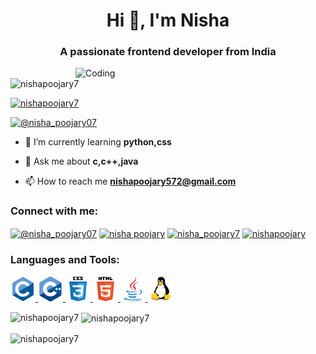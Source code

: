 <h1 align="center">Hi 👋, I'm Nisha</h1>
<h3 align="center">A passionate frontend developer from India</h3>
<img align="right" alt="Coding" width="400" src="https://www.bing.com/images/search?view=detailV2&ccid=v%2bfD7Gm%2f&id=4F79CB411E81E98CBF077A4EF79DF77EA37AF6F5&thid=OIP.v-fD7Gm_N59ipd5qNKzcXQHaFj&mediaurl=https%3a%2f%2fmiro.medium.com%2fmax%2f1400%2f1*qdAW1TjCN57h1lbuuzvchg.gif&exph=600&expw=800&q=animated+coding+images+girl&simid=608016156686695846&FORM=IRPRST&ck=9DB749B160B84C6172ECFE0DCCE83E4B&selectedIndex=2&ajaxhist=0&ajaxserp=0">

<p align="left"> <img src="https://komarev.com/ghpvc/?username=nishapoojary7&label=Profile%20views&color=0e75b6&style=flat" alt="nishapoojary7" /> </p>

<p align="left"> <a href="https://github.com/ryo-ma/github-profile-trophy"><img src="https://github-profile-trophy.vercel.app/?username=nishapoojary7" alt="nishapoojary7" /></a> </p>

<p align="left"> <a href="https://twitter.com/@nisha_poojary07" target="blank"><img src="https://img.shields.io/twitter/follow/@nisha_poojary07?logo=twitter&style=for-the-badge" alt="@nisha_poojary07" /></a> </p>

- 🌱 I’m currently learning **python,css**

- 💬 Ask me about **c,c++,java**

- 📫 How to reach me **nishapoojary572@gmail.com**

<h3 align="left">Connect with me:</h3>
<p align="left">
<a href="https://twitter.com/@nisha_poojary07" target="blank"><img align="center" src="https://raw.githubusercontent.com/rahuldkjain/github-profile-readme-generator/master/src/images/icons/Social/twitter.svg" alt="@nisha_poojary07" height="30" width="40" /></a>
<a href="https://linkedin.com/in/nisha poojary" target="blank"><img align="center" src="https://raw.githubusercontent.com/rahuldkjain/github-profile-readme-generator/master/src/images/icons/Social/linked-in-alt.svg" alt="nisha poojary" height="30" width="40" /></a>
<a href="https://instagram.com/nisha_poojary7" target="blank"><img align="center" src="https://raw.githubusercontent.com/rahuldkjain/github-profile-readme-generator/master/src/images/icons/Social/instagram.svg" alt="nisha_poojary7" height="30" width="40" /></a>
<a href="https://www.hackerrank.com/nishapoojary" target="blank"><img align="center" src="https://raw.githubusercontent.com/rahuldkjain/github-profile-readme-generator/master/src/images/icons/Social/hackerrank.svg" alt="nishapoojary" height="30" width="40" /></a>
</p>

<h3 align="left">Languages and Tools:</h3>
<p align="left"> <a href="https://www.cprogramming.com/" target="_blank" rel="noreferrer"> <img src="https://raw.githubusercontent.com/devicons/devicon/master/icons/c/c-original.svg" alt="c" width="40" height="40"/> </a> <a href="https://www.w3schools.com/cpp/" target="_blank" rel="noreferrer"> <img src="https://raw.githubusercontent.com/devicons/devicon/master/icons/cplusplus/cplusplus-original.svg" alt="cplusplus" width="40" height="40"/> </a> <a href="https://www.w3schools.com/css/" target="_blank" rel="noreferrer"> <img src="https://raw.githubusercontent.com/devicons/devicon/master/icons/css3/css3-original-wordmark.svg" alt="css3" width="40" height="40"/> </a> <a href="https://www.w3.org/html/" target="_blank" rel="noreferrer"> <img src="https://raw.githubusercontent.com/devicons/devicon/master/icons/html5/html5-original-wordmark.svg" alt="html5" width="40" height="40"/> </a> <a href="https://www.java.com" target="_blank" rel="noreferrer"> <img src="https://raw.githubusercontent.com/devicons/devicon/master/icons/java/java-original.svg" alt="java" width="40" height="40"/> </a> <a href="https://www.linux.org/" target="_blank" rel="noreferrer"> <img src="https://raw.githubusercontent.com/devicons/devicon/master/icons/linux/linux-original.svg" alt="linux" width="40" height="40"/> </a> </p>

<p><img align="left" src="https://github-readme-stats.vercel.app/api/top-langs?username=nishapoojary7&show_icons=true&locale=en&layout=compact" alt="nishapoojary7" /></p>

<p>&nbsp;<img align="center" src="https://github-readme-stats.vercel.app/api?username=nishapoojary7&show_icons=true&locale=en" alt="nishapoojary7" /></p>

<p><img align="center" src="https://github-readme-streak-stats.herokuapp.com/?user=nishapoojary7&" alt="nishapoojary7" /></p>

